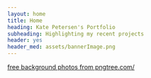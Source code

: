```yaml
---
layout: home
title: Home
heading: Kate Petersen's Portfolio
subheading: Highlighting my recent projects
header: yes
header_med: assets/bannerImage.png
---
```


 <a href='https://pngtree.com/free-backgrounds'>free background photos from pngtree.com/</a>
